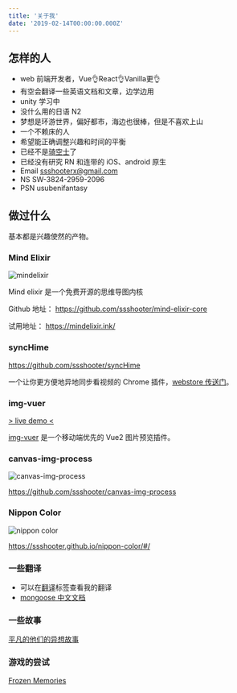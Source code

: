 ```yaml
---
title: '关于我'
date: '2019-02-14T00:00:00.000Z'
---
```


## 怎样的人

- web 前端开发者，Vue👌React👌Vanilla更👌
- 有空会翻译一些英语文档和文章，边学边用
- unity 学习中
- 没什么用的日语 N2
- 梦想是环游世界，偏好都市，海边也很棒，但是不喜欢上山
- 一个不赖床的人
- 希望能正确调整兴趣和时间的平衡
- 已经不是[骑空士](http://game.granbluefantasy.jp/)了
- 已经没有研究 RN 和连带的 iOS、android 原生
- Email ssshooterx@gmail.com
- NS SW-3824-2959-2096
- PSN usubenifantasy

## 做过什么

基本都是兴趣使然的产物。

### Mind Elixir

![mindelixir](https://raw.githubusercontent.com/ssshooter/mind-elixir-core/master/screenshot.png)

Mind elixir 是一个免费开源的思维导图内核

Github 地址： https://github.com/ssshooter/mind-elixir-core

试用地址： https://mindelixir.ink/

### syncHime

https://github.com/ssshooter/syncHime

一个让你更方便地异地同步看视频的 Chrome 插件，[webstore 传送门](https://chrome.google.com/webstore/detail/synchime/emjmcfhchipmaflddbmkoojhecpfpjmo)。

### img-vuer

[> live demo <](https://ssshooter.github.io/img-vuer/index.html)

[img-vuer](https://github.com/ssshooter/img-vuer) 是一个移动端优先的 Vue2 图片预览插件。

### canvas-img-process

![canvas-img-process](https://cdn.jsdelivr.net/gh/ssshooter/photoshop/canvas-img-process.png)

https://github.com/ssshooter/canvas-img-process

### Nippon Color

![nippon color](https://cdn.jsdelivr.net/gh/ssshooter/photoshop/nippon-color.png)

https://ssshooter.github.io/nippon-color/#/

### 一些翻译

- 可以在[翻译](/tag/翻译/)标签查看我的翻译
- [mongoose 中文文档](https://github.com/ssshooter/mongoose-doc-cn)

### 一些故事

[平凡的他们的异想故事](https://book.qidian.com/info/1022500464)

### 游戏的尝试

[Frozen Memories](https://store.steampowered.com/app/1224840/Frozen_Memories/)